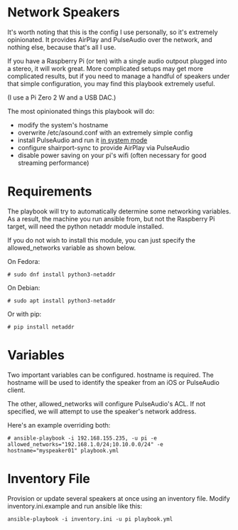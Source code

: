 # Network Speakers
It's worth noting that this is the config I use personally, so it's extremely opinionated. It provides AirPlay and PulseAudio over the network, and nothing else, because that's all I use.

If you have a Raspberry Pi (or ten) with a single audio outpout plugged into a stereo, it will work great. More complicated setups may get more complicated results, but if you need to manage a handful of speakers under that simple configuration, you may find this playbook extremely useful.

(I use a Pi Zero 2 W and a USB DAC.)

The most opinionated things this playbook will do:

- modify the system's hostname
- overwrite /etc/asound.conf with an extremely simple config
- install PulseAudio and run it [in system mode](https://www.freedesktop.org/wiki/Software/PulseAudio/Documentation/User/SystemWide/)
- configure shairport-sync to provide AirPlay via PulseAudio
- disable power saving on your pi's wifi (often necessary for good streaming performance)

# Requirements
The playbook will try to automatically determine some networking variables. As a result, the machine you run ansible from, but not the Raspberry Pi target, will need the python netaddr module installed.

If you do not wish to install this module, you can just specify the allowed_networks variable as shown below.

On Fedora:

```
# sudo dnf install python3-netaddr
```

On Debian:
```
# sudo apt install python3-netaddr
```

Or with pip:

```
# pip install netaddr
```

# Variables
Two important variables can be configured. hostname is required. The hostname will be used to identify the speaker from an iOS or PulseAudio client.

The other, allowed_networks will configure PulseAudio's ACL. If not specified, we will attempt to use the speaker's network address.

Here's an example overriding both:

```
# ansible-playbook -i 192.168.155.235, -u pi -e allowed_networks="192.168.1.0/24;10.10.0.0/24" -e hostname="myspeaker01" playbook.yml
```

# Inventory File
Provision or update several speakers at once using an inventory file. Modify inventory.ini.example and run ansible like this:

```
ansible-playbook -i inventory.ini -u pi playbook.yml
```
